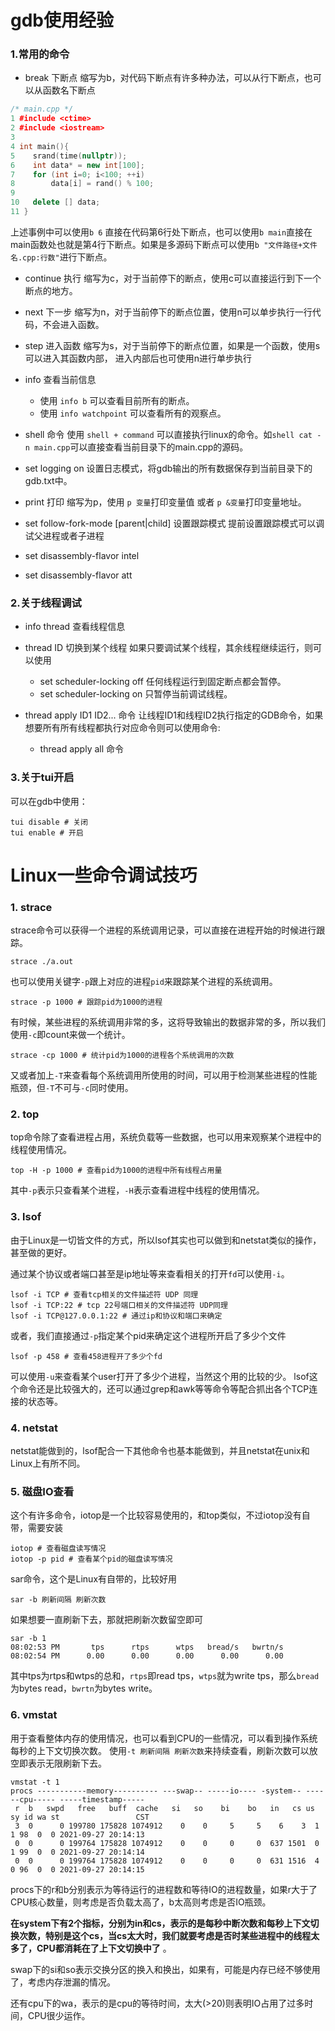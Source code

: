 # gdb使用经验

### 1.常用的命令

* break 下断点
    缩写为b，对代码下断点有许多种办法，可以从行下断点，也可以从函数名下断点

```C++
/* main.cpp */
1 #include <ctime>
2 #include <iostream>
3
4 int main(){
5    srand(time(nullptr));
6    int data* = new int[100];
7    for (int i=0; i<100; ++i)
8        data[i] = rand() % 100;
9       
10   delete [] data;
11 }
```

上述事例中可以使用`b 6` 直接在代码第6行处下断点，也可以使用`b main`直接在main函数处也就是第4行下断点。如果是多源码下断点可以使用`b "文件路径+文件名.cpp:行数"`进行下断点。

* continue 执行
    缩写为c，对于当前停下的断点，使用c可以直接运行到下一个断点的地方。

* next 下一步
    缩写为n，对于当前停下的断点位置，使用n可以单步执行一行代码，不会进入函数。
    
* step 进入函数
    缩写为s，对于当前停下的断点位置，如果是一个函数，使用s可以进入其函数内部，
    进入内部后也可使用n进行单步执行
    
* info 查看当前信息
    * 使用 `info b` 可以查看目前所有的断点。
    * 使用 `info watchpoint` 可以查看所有的观察点。

* shell 命令
    使用 `shell + command` 可以直接执行linux的命令。如`shell cat -n main.cpp`可以直接查看当前目录下的main.cpp的源码。
    
* set logging on 
    设置日志模式，将gdb输出的所有数据保存到当前目录下的gdb.txt中。
    
* print 打印
    缩写为p，使用 `p 变量`打印变量值 或者 `p &变量`打印变量地址。
    
* set follow-fork-mode [parent|child] 设置跟踪模式
    提前设置跟踪模式可以调试父进程或者子进程
    
* set disassembly-flavor intel 
* set disassembly-flavor att


### 2.关于线程调试

* info thread 查看线程信息

* thread ID 切换到某个线程
    如果只要调试某个线程，其余线程继续运行，则可以使用
    * set scheduler-locking off 任何线程运行到固定断点都会暂停。
    * set scheduler-locking on 只暂停当前调试线程。
* thread apply ID1 ID2... 命令
    让线程ID1和线程ID2执行指定的GDB命令，如果想要所有所有线程都执行对应命令则可以使用命令:
    * thread apply all 命令


### 3.关于tui开启

可以在gdb中使用：
```gdb
tui disable # 关闭
tui enable # 开启
```
    
# Linux一些命令调试技巧

### 1. strace

strace命令可以获得一个进程的系统调用记录，可以直接在进程开始的时候进行跟踪。

```shell
strace ./a.out
```

也可以使用关键字`-p`跟上对应的进程`pid`来跟踪某个进程的系统调用。

```shell
strace -p 1000 # 跟踪pid为1000的进程
```

有时候，某些进程的系统调用非常的多，这将导致输出的数据非常的多，所以我们使用`-c`即count来做一个统计。

```shell
strace -cp 1000 # 统计pid为1000的进程各个系统调用的次数
```

又或者加上`-T`来查看每个系统调用所使用的时间，可以用于检测某些进程的性能瓶颈，但`-T`不可与`-c`同时使用。

### 2. top

top命令除了查看进程占用，系统负载等一些数据，也可以用来观察某个进程中的线程使用情况。

```shell
top -H -p 1000 # 查看pid为1000的进程中所有线程占用量
```

其中`-p`表示只查看某个进程，`-H`表示查看进程中线程的使用情况。

### 3. lsof

由于Linux是一切皆文件的方式，所以lsof其实也可以做到和netstat类似的操作，甚至做的更好。

通过某个协议或者端口甚至是ip地址等来查看相关的打开`fd`可以使用`-i`。

```shell
lsof -i TCP # 查看tcp相关的文件描述符 UDP 同理
lsof -i TCP:22 # tcp 22号端口相关的文件描述符 UDP同理
lsof -i TCP@127.0.0.1:22 # 通过ip和协议和端口来确定
```

或者，我们直接通过`-p`指定某个pid来确定这个进程所开启了多少个文件

```shell
lsof -p 458 # 查看458进程开了多少个fd
```

可以使用`-u`来查看某个user打开了多少个进程，当然这个用的比较的少。
lsof这个命令还是比较强大的，还可以通过grep和awk等等命令等配合抓出各个TCP连接的状态等。

### 4. netstat

netstat能做到的，lsof配合一下其他命令也基本能做到，并且netstat在unix和Linux上有所不同。

### 5. 磁盘IO查看

这个有许多命令，iotop是一个比较容易使用的，和top类似，不过iotop没有自带，需要安装

```shell
iotop # 查看磁盘读写情况
iotop -p pid # 查看某个pid的磁盘读写情况
```
 
sar命令，这个是Linux有自带的，比较好用

```shell
sar -b 刷新间隔 刷新次数
```
如果想要一直刷新下去，那就把刷新次数留空即可

```shell
sar -b 1
08:02:53 PM       tps      rtps      wtps   bread/s   bwrtn/s
08:02:54 PM      0.00      0.00      0.00      0.00      0.00
```

其中tps为rtps和wtps的总和，`rtps`即read tps，`wtps`就为write tps，那么`bread`为bytes read，`bwrtn`为bytes write。

### 6. vmstat

用于查看整体内存的使用情况，也可以看到CPU的一些情况，可以看到操作系统每秒的上下文切换次数。
使用`-t 刷新间隔 刷新次数`来持续查看，刷新次数可以放空即表示无限刷新下去。

```
vmstat -t 1
procs -----------memory---------- ---swap-- -----io---- -system-- ------cpu----- -----timestamp-----
 r  b   swpd   free   buff  cache   si   so    bi    bo   in   cs us sy id wa st                 CST
 3  0      0 199780 175828 1074912    0    0     5     5    6    3  1  1 98  0  0 2021-09-27 20:14:13
 0  0      0 199764 175828 1074912    0    0     0     0  637 1501  0  1 99  0  0 2021-09-27 20:14:14
 0  0      0 199764 175828 1074912    0    0     0     0  631 1516  4  0 96  0  0 2021-09-27 20:14:15
```

procs下的r和b分别表示为等待运行的进程数和等待IO的进程数量，如果r大于了CPU核心数量，则考虑是否负载太高了，b太高则考虑是否IO瓶颈。

__在system下有2个指标，分别为in和cs，表示的是每秒中断次数和每秒上下文切换次数，特别是这个cs，当cs太大时，我们就要考虑是否时某些进程中的线程太多了，CPU都消耗在了上下文切换中了__ 。

swap下的si和so表示交换分区的换入和换出，如果有，可能是内存已经不够使用了，考虑内存泄漏的情况。

还有cpu下的wa，表示的是cpu的等待时间，太大(>20)则表明IO占用了过多时间，CPU很少运作。

